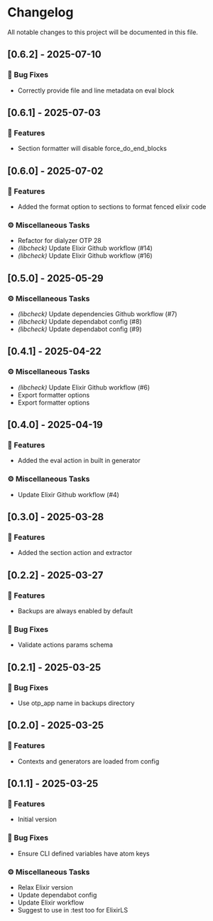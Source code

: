 # Changelog

All notable changes to this project will be documented in this file.

## [0.6.2] - 2025-07-10

### 🐛 Bug Fixes

- Correctly provide file and line metadata on eval block

## [0.6.1] - 2025-07-03

### 🚀 Features

- Section formatter will disable force_do_end_blocks

## [0.6.0] - 2025-07-02

### 🚀 Features

- Added the format option to sections to format fenced elixir code

### ⚙️ Miscellaneous Tasks

- Refactor for dialyzer OTP 28
- *(libcheck)* Update Elixir Github workflow (#14)
- *(libcheck)* Update Elixir Github workflow (#16)

## [0.5.0] - 2025-05-29

### ⚙️ Miscellaneous Tasks

- *(libcheck)* Update dependencies Github workflow (#7)
- *(libcheck)* Update dependabot config (#8)
- *(libcheck)* Update dependabot config (#9)

## [0.4.1] - 2025-04-22

### ⚙️ Miscellaneous Tasks

- *(libcheck)* Update Elixir Github workflow (#6)
- Export formatter options
- Export formatter options

## [0.4.0] - 2025-04-19

### 🚀 Features

- Added the eval action in built in generator

### ⚙️ Miscellaneous Tasks

- Update Elixir Github workflow (#4)

## [0.3.0] - 2025-03-28

### 🚀 Features

- Added the section action and extractor

## [0.2.2] - 2025-03-27

### 🚀 Features

- Backups are always enabled by default

### 🐛 Bug Fixes

- Validate actions params schema

## [0.2.1] - 2025-03-25

### 🐛 Bug Fixes

- Use otp_app name in backups directory

## [0.2.0] - 2025-03-25

### 🚀 Features

- Contexts and generators are loaded from config

## [0.1.1] - 2025-03-25

### 🚀 Features

- Initial version

### 🐛 Bug Fixes

- Ensure CLI defined variables have atom keys

### ⚙️ Miscellaneous Tasks

- Relax Elixir version
- Update dependabot config
- Update Elixir workflow
- Suggest to use in :test too for ElixirLS

<!-- generated by git-cliff -->
